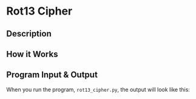 # Rot13 Cipher

## Description



## How it Works



## Program Input & Output

When you run the program, `rot13_cipher.py`, the output will look like this:

```
```